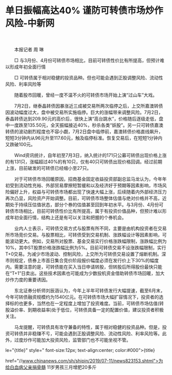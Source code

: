 # 单日振幅高达40% 谨防可转债市场炒作风险-中新网

　　

　　本报记者 周 琳

　　□ 与3月份、4月份可转债市场相比，目前可转债性价比有所提高，但预计难以形成年初全面行情

　　□ 可转债属于相对稳健的投资品种。但也可能会遇到正股调整风险、流动性风险、利率风险等

　　随着股市回暖，曾经一度不温不火的可转债市场开始上演“过山车”大戏。

　　7月2日，继泰晶转债因暴涨近三成被交易所两次临停之后，上交所嘉澳转债因波动幅度过大，盘中被交易所实施临停。巨大的涨幅带来调整风险。7月2日，泰晶转债达到209.90元的高价后，很快上演“高台跳水”，价格随后逐级走低，盘中一度跌至135.50元，全天振幅接近40%，秒杀各类“妖股”。另一只可转债嘉澳转债的波动剧烈程度也不容小觑，7月2日盘中临停前，嘉澳转债价格直线飙升，短短3分钟内从96元升至117.60元，触及临停标准。恢复交易后，在短短1分钟内又跌破100元。

　　Wind资讯统计，自年初至7月3日，纳入统计的171只公募可转债出现价格上涨的有131只，涨幅超过40%的有10只，仅有40只可转债出现价格回调。经过前期上涨，目前破发的可转债已经缩小至27只。

　　对于可转债市场回暖原因，招商基金固定收益投资部副总监马龙认为，今年年初受到流动性充裕、外部贸易摩擦短暂缓和以及经济好于预期等因素影响，市场风险偏好上升，权益与可转债市场都出现了快速大幅上涨，后续随着内外部经济压力再次凸显，风险资产开始调整。目前，可转债市场整体估值与绝对价格并不高，近期处于持续压估值状态，部分个券的估值甚至回到年初水平。与3月份、4月份可转债市场相比，目前可转债性价比有所提高，属于有投资价值品种，但预计难以形成年初全面行情，结构上还是有可以关注和把握的个券机会。

　　业内人士表示，可转债交易方式与股票有所不同，主要是由机构投资者在交易所市场竞价交易。与股票相比，可转债受到交易机制、涨跌幅设计等因素影响，可能波动更大。例如，交易所对股票、基金交易实行价格涨跌幅限制，涨跌幅比例为10%，其中ST股票价格涨跌幅比例为5%。目前可转债交易不设涨跌幅限制，实行T+0交易。为减少市场波动、控制风险，上交所为可转债交易设置了熔断机制。深市则规定，债券上市首日集合竞价阶段报价幅度必须在发行价上下30%的幅度内。需要注意的是，可转债能在买入当日申请转股，但转股后所得股份最快只能在“T+1”日卖出。这些技术因素也可能成为少数投机资金借助转债市场回暖，加大炒作力度的重要诱因。

　　东北证券分析师刘辰涵认为，今年上半年可转债发行大幅提速，截至6月末，今年可转债融资规模约为1540亿元。在可转债市场大幅扩容情况下，投资者的选择标的也更多，当然也在一定程度上增加了投资难度。当前，可转债市场估值(转股溢价率、到期收益率)处于低位，可转债具备一定的配置价值，建议投资者积极关注。

　　马龙提醒，可转债具有攻守兼备的特性，属于相对稳健的投资品种。但是，投资可转债并非稳赚不亏，可能会遇到正股调整风险、流动性风险、利率风险等。此外，过度炒作可能加大投资风险，监管部门也不可能坐视不管。

le="{title}" style=" font-size:12px; text-align:center; color:#000">{title}

href="//www.chinanews.com/sh/shipin/2019/07-11/news823153.shtml">为给白血病父亲捐骨髓 11岁男孩三月增肥20多斤
